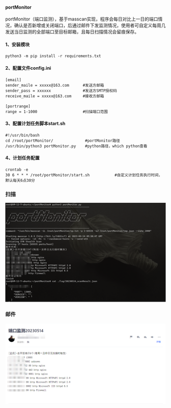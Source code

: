 #### portMonitor

portMonitor（端口监测），基于masscan实现，程序会每日对比上一日的端口情况，确认是否新增或关闭端口，后通过邮件下发监测情况，使用者可自定义每周几发送当日监测的全部端口至目标邮箱，且每日扫描情况会留痕保存。 



#### 1、安装模块

```
python3 -m pip install -r requirements.txt
```



#### 2、配置文件config.ini

```
[email]
sender_maile = xxxxx@163.com      #发送方邮箱
sender_pass = xxxxxx			  #发送方SMTP授权码
receive_maile = xxxxx@163.com	  #接收方邮箱

[portrange]
range = 1-1000					  #扫描端口范围
```



#### 3、配置计划任务脚本start.sh

```
#!/usr/bin/bash
cd /root/portMonitor/              #portMonitor路径
/usr/bin/python3 portMonitor.py    #python路径，which python查看
```



#### 4、计划任务配置

```
crontab -e
30 6 * * * /root/portMonitor/start.sh 			#自定义计划任务执行时间，默认每天6点30分
```



### 扫描
![](https://github.com/bufenbufen/portMonitor/blob/master/images/2.png)




### 邮件
![](https://github.com/bufenbufen/portMonitor/blob/master/images/1.png)

